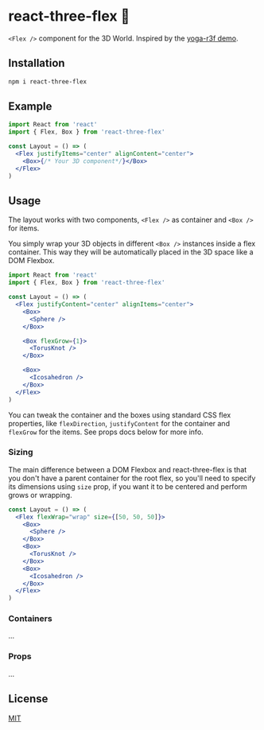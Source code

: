 # react-three-flex 💠

`<Flex />` component for the 3D World. Inspired by the [yoga-r3f demo](https://codesandbox.io/s/yoga-r3f-lgl0j).

## Installation

```sh
npm i react-three-flex
```

## Example

```jsx
import React from 'react'
import { Flex, Box } from 'react-three-flex'

const Layout = () => (
  <Flex justifyItems="center" alignContent="center">
    <Box>{/* Your 3D component*/}</Box>
  </Flex>
)
```

## Usage

The layout works with two components, `<Flex />` as container and `<Box />` for items.

You simply wrap your 3D objects in different `<Box />` instances inside a flex container. This way they will be automatically placed in the 3D space like a DOM Flexbox.

```jsx
import React from 'react'
import { Flex, Box } from 'react-three-flex'

const Layout = () => (
  <Flex justifyContent="center" alignItems="center">
    <Box>
      <Sphere />
    </Box>

    <Box flexGrow={1}>
      <TorusKnot />
    </Box>

    <Box>
      <Icosahedron />
    </Box>
  </Flex>
)
```

You can tweak the container and the boxes using standard CSS flex properties, like `flexDirection`, `justifyContent` for the container and `flexGrow` for the items. See props docs below for more info.

### Sizing

The main difference between a DOM Flexbox and react-three-flex is that you don't have a parent container for the root flex, so you'll need to specify its dimensions using `size` prop, if you want it to be centered and perform grows or wrapping.

```jsx
const Layout = () => (
  <Flex flexWrap="wrap" size={[50, 50, 50]}>
    <Box>
      <Sphere />
    </Box>
    <Box>
      <TorusKnot />
    </Box>
    <Box>
      <Icosahedron />
    </Box>
  </Flex>
)
```

### Containers

...

### Props

...

## License

[MIT](LICENSE)
